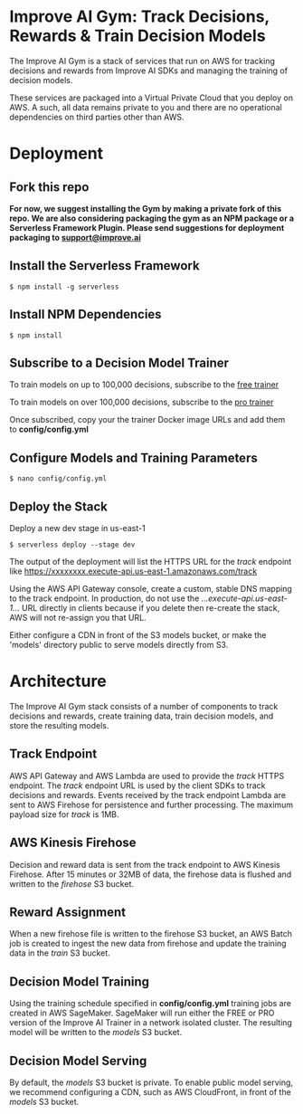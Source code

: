 # Improve AI Gym: Track Decisions, Rewards & Train Decision Models

The Improve AI Gym is a stack of services that run on AWS for tracking decisions and rewards from Improve AI SDKs and managing the training of decision models.

These services are packaged into a Virtual Private Cloud that you deploy on AWS.  A such, all data remains private to you and there are no operational dependencies on third parties other than AWS.

# Deployment

## Fork this repo

**For now, we suggest installing the Gym by making a private fork of this repo. We are also considering packaging the gym as an NPM package or a Serverless Framework Plugin. Please send suggestions for deployment packaging to support@improve.ai**

## Install the Serverless Framework

```console
$ npm install -g serverless
```

## Install NPM Dependencies
 
```console
$ npm install
```

## Subscribe to a Decision Model Trainer

To train models on up to 100,000 decisions, subscribe to the [free trainer](https://aws.amazon.com/marketplace/pp/prodview-pyqrpf5j6xv6g)

To train models on over 100,000 decisions, subscribe to the [pro trainer](https://aws.amazon.com/marketplace/pp/prodview-adchtrf2zyvow)

Once subscribed, copy your the trainer Docker image URLs and add them to **config/config.yml**

## Configure Models and Training Parameters

```console
$ nano config/config.yml
```

## Deploy the Stack

Deploy a new dev stage in us-east-1

```console
$ serverless deploy --stage dev
```

The output of the deployment will list the HTTPS URL for the *track* endpoint like https://xxxxxxxx.execute-api.us-east-1.amazonaws.com/track

Using the AWS API Gateway console, create a custom, stable DNS mapping to the track endpoint. In production, do not use the *...execute-api.us-east-1...* URL directly in clients because if you delete then re-create the stack, AWS will not re-assign you that URL.

Either configure a CDN in front of the S3 models bucket, or make the 'models' directory public to serve models directly from S3.

# Architecture

The Improve AI Gym stack consists of a number of components to track decisions and rewards, create training data, train decision models, and store the resulting models.

## Track Endpoint

AWS API Gateway and AWS Lambda are used to provide the *track* HTTPS endpoint. The *track* endpoint URL is used by the client SDKs to track decisions and rewards. Events received by the track endpoint Lambda are sent to AWS Firehose for persistence and further processing. The maximum payload size for *track* is 1MB.

## AWS Kinesis Firehose

Decision and reward data is sent from the track endpoint to AWS Kinesis Firehose. After 15 minutes or 32MB of data, the firehose data is flushed and written to the *firehose* S3 bucket.

## Reward Assignment

When a new firehose file is written to the firehose S3 bucket, an AWS Batch job is created to ingest the new data from firehose and update the training data in the *train* S3 bucket.

## Decision Model Training

Using the training schedule specified in **config/config.yml** training jobs are created in AWS SageMaker.  SageMaker will run either the FREE or PRO version of the Improve AI Trainer in a network isolated cluster. The resulting model will be written to the *models* S3 bucket.

## Decision Model Serving

By default, the *models* S3 bucket is private. To enable public model serving, we recommend configuring a CDN, such as AWS CloudFront, in front of the *models* S3 bucket.
